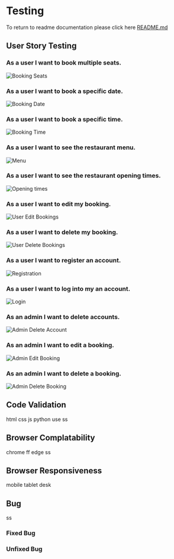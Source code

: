 # Testing

To return to readme documentation please click here [README.md](README.md)

## User Story Testing

### As a user I want to book multiple seats.
![Booking Seats]()

### As a user I want to book a specific date.
![Booking Date]()

### As a user I want to book a specific time.
![Booking Time]()

### As a user I want to see the restaurant menu.
![Menu]()

### As a user I want to see the restaurant opening times.
![Opening times]()

### As a user I want to edit my booking.
![User Edit Bookings]()

### As a user I want to delete my booking.
![User Delete Bookings]()

### As a user I want to register an account.
![Registration]()

### As a user I want to log into my an account.
![Login]()

### As an admin I want to delete accounts.
![Admin Delete Account]()

### As an admin I want to edit a booking.
![Admin Edit Booking]()

### As an admin I want to delete a booking.
![Admin Delete Booking]()


## Code Validation
html css js python use ss

## Browser Complatability
chrome ff edge ss

## Browser Responsiveness
mobile tablet desk

## Bug
ss
### Fixed Bug

### Unfixed Bug